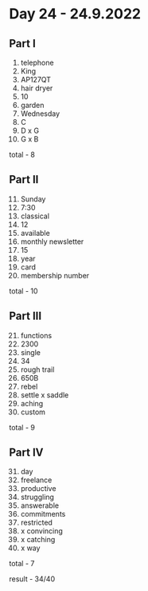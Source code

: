 # Day 24 - 24.9.2022

## Part I

1. telephone
2. King
3. AP127QT
4. hair dryer
5. 10
6. garden
7. Wednesday
8. C
9. D x G
10. G x B

total - 8

## Part II

11. Sunday
12. 7:30
13. classical
14. 12
15. available
16. monthly newsletter
17. 15
18. year
19. card
20. membership number

total - 10

## Part III

21. functions
22. 2300
23. single
24. 34
25. rough trail
26. 650B
27. rebel
28. settle x saddle
29. aching
30. custom

total - 9

## Part IV

31. day
32. freelance
33. productive
34. struggling
35. answerable
36. commitments
37. restricted
38. x convincing
39. x catching
40. x way

total - 7

result - 34/40